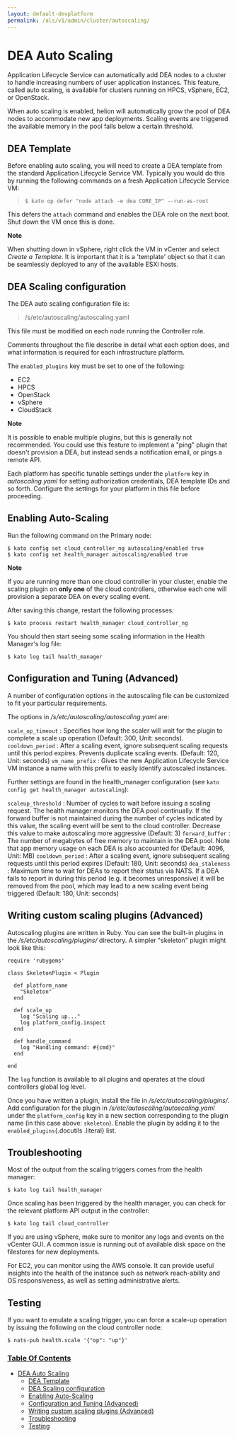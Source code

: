 ```yaml
---
layout: default-devplatform
permalink: /als/v1/admin/cluster/autoscaling/
---
```


DEA Auto Scaling[](#dea-auto-scaling "Permalink to this headline")
===================================================================

Application Lifecycle Service can automatically add DEA nodes to a cluster to handle
increasing numbers of user application instances. This feature, called
auto scaling, is available for clusters running on HPCS, vSphere, EC2,
or OpenStack.

When auto scaling is enabled, helion will automatically grow the pool
of DEA nodes to accommodate new app deployments. Scaling events are
triggered the available memory in the pool falls below a certain
threshold.

DEA Template[](#dea-template "Permalink to this headline")
-----------------------------------------------------------

Before enabling auto scaling, you will need to create a DEA template
from the standard Application Lifecycle Service VM. Typically you would do this by running
the following commands on a fresh Application Lifecycle Service VM:

> ``` {.literal-block}
> $ kato op defer "node attach -e dea CORE_IP" --run-as-root
> ```

This defers the `attach` command and enables the DEA
role on the next boot. Shut down the VM once this is done.

**Note**

When shutting down in vSphere, right click the VM in vCenter and select
*Create a Template*. It is important that it is a 'template' object so
that it can be seamlessly deployed to any of the available ESXi hosts.

DEA Scaling configuration[](#dea-scaling-configuration "Permalink to this headline")
-------------------------------------------------------------------------------------

The DEA auto scaling configuration file is:

> /s/etc/autoscaling/autoscaling.yaml

This file must be modified on each node running the Controller role.

Comments throughout the file describe in detail what each option does,
and what information is required for each infrastructure platform.

The `enabled_plugins` key must be set to one of the
following:

-   EC2
-   HPCS
-   OpenStack
-   vSphere
-   CloudStack

**Note**

It is possible to enable multiple plugins, but this is generally not
recommended. You could use this feature to implement a "ping" plugin
that doesn't provision a DEA, but instead sends a notification email, or
pings a remote API.

Each platform has specific tunable settings under the
`platform` key in *autoscaling.yaml* for setting
authorization credentials, DEA template IDs and so forth. Configure the
settings for your platform in this file before proceeding.

Enabling Auto-Scaling[](#enabling-auto-scaling "Permalink to this headline")
-----------------------------------------------------------------------------

Run the following command on the Primary node:

    $ kato config set cloud_controller_ng autoscaling/enabled true
    $ kato config set health_manager autoscaling/enabled true

**Note**

If you are running more than one cloud controller in your cluster,
enable the scaling plugin on **only one** of the cloud controllers,
otherwise each one will provision a separate DEA on every scaling event.

After saving this change, restart the following processes:

    $ kato process restart health_manager cloud_controller_ng

You should then start seeing some scaling information in the Health
Manager's log file:

    $ kato log tail health_manager

Configuration and Tuning (Advanced)[](#configuration-and-tuning-advanced "Permalink to this headline")
-------------------------------------------------------------------------------------------------------

A number of configuration options in the autoscaling file can be
customized to fit your particular requirements.

The options in */s/etc/autoscaling/autoscaling.yaml* are:

`scale_op_timeout`
:   Specifies how long the scaler will wait for the plugin to complete a
    scale up operation (Default: 300, Unit: seconds).
`cooldown_period`
:   After a scaling event, ignore subsequent scaling requests until this
    period expires. Prevents duplicate scaling events. (Default: 120,
    Unit: seconds)
`vm_name_prefix`
:   Gives the new Application Lifecycle Service VM instance a name with this prefix to easily
    identify autoscaled instances.

Further settings are found in the health\_manager configuration (see
`kato config get health_manager autoscaling`):

`scaleup_threshold`
:   Number of cycles to wait before issuing a scaling request. The
    health manager monitors the DEA pool continually. If the forward
    buffer is not maintained during the number of cycles indicated by
    this value, the scaling event will be sent to the cloud controller.
    Decrease this value to make autoscaling more aggressive (Default: 3)
`forward_buffer`
:   The number of megabytes of free memory to maintain in the DEA pool.
    Note that app memory usage on each DEA is also accounted for
    (Default: 4096, Unit: MB)
`cooldown_period`
:   After a scaling event, ignore subsequent scaling requests until this
    period expires (Default: 180, Unit: seconds)
`dea_staleness`
:   Maximum time to wait for DEAs to report their status via NATS. If a
    DEA fails to report in during this period (e.g. it becomes
    unresponsive) it will be removed from the pool, which may lead to a
    new scaling event being triggered (Default: 180, Unit: seconds)

Writing custom scaling plugins (Advanced)[](#writing-custom-scaling-plugins-advanced "Permalink to this headline")
-------------------------------------------------------------------------------------------------------------------

Autoscaling plugins are written in Ruby. You can see the built-in
plugins in the */s/etc/autoscaling/plugins/* directory. A simpler
"skeleton" plugin might look like this:

    require 'rubygems'

    class SkeletonPlugin < Plugin

      def platform_name
        "Skeleton"
      end

      def scale_up
        log "Scaling up..."
        log platform_config.inspect
      end

      def handle_command
        log "Handling command: #{cmd}"
      end

    end

The `log` function is available to all plugins and
operates at the cloud controllers global log level.

Once you have written a plugin, install the file in
*/s/etc/autoscaling/plugins/*. Add configuration for the plugin in
*/s/etc/autoscaling/autoscaling.yaml* under the
`platform_config` key in a new section corresponding
to the plugin name (in this case above: `skeleton`).
Enable the plugin by adding it to the `enabled_plugins`{.docutils
.literal} list.

Troubleshooting[](#troubleshooting "Permalink to this headline")
-----------------------------------------------------------------

Most of the output from the scaling triggers comes from the health
manager:

    $ kato log tail health_manager

Once scaling has been triggered by the health manager, you can check for
the relevant platform API output in the controller:

    $ kato log tail cloud_controller

If you are using vSphere, make sure to monitor any logs and events on
the vCenter GUI. A common issue is running out of available disk space
on the filestores for new deployments.

For EC2, you can monitor using the AWS console. It can provide useful
insights into the health of the instance such as network reach-ability
and OS responsiveness, as well as setting administrative alerts.

Testing[](#testing "Permalink to this headline")
-------------------------------------------------

If you want to emulate a scaling trigger, you can force a scale-up
operation by issuing the following on the cloud controller node:

    $ nats-pub health.scale '{"op": "up"}'

### [Table Of Contents](/als/v1/index-2/)

-   [DEA Auto Scaling](#)
    -   [DEA Template](#dea-template)
    -   [DEA Scaling configuration](#dea-scaling-configuration)
    -   [Enabling Auto-Scaling](#enabling-auto-scaling)
    -   [Configuration and Tuning
        (Advanced)](#configuration-and-tuning-advanced)
    -   [Writing custom scaling plugins
        (Advanced)](#writing-custom-scaling-plugins-advanced)
    -   [Troubleshooting](#troubleshooting)
    -   [Testing](#testing)

